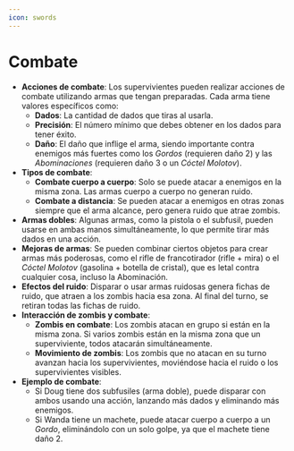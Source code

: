 ```yaml
---
icon: swords
---
```


# Combate

* **Acciones de combate**: Los supervivientes pueden realizar acciones de combate utilizando armas que tengan preparadas. Cada arma tiene valores específicos como:
  * **Dados**: La cantidad de dados que tiras al usarla.
  * **Precisión**: El número mínimo que debes obtener en los dados para tener éxito.
  * **Daño**: El daño que inflige el arma, siendo importante contra enemigos más fuertes como los _Gordos_ (requieren daño 2) y las _Abominaciones_ (requieren daño 3 o un _Cóctel Molotov_).
* **Tipos de combate**:
  * **Combate cuerpo a cuerpo**: Solo se puede atacar a enemigos en la misma zona. Las armas cuerpo a cuerpo no generan ruido.
  * **Combate a distancia**: Se pueden atacar a enemigos en otras zonas siempre que el arma alcance, pero genera ruido que atrae zombis.
* **Armas dobles**: Algunas armas, como la pistola o el subfusil, pueden usarse en ambas manos simultáneamente, lo que permite tirar más dados en una acción.
* **Mejoras de armas**: Se pueden combinar ciertos objetos para crear armas más poderosas, como el rifle de francotirador (rifle + mira) o el _Cóctel Molotov_ (gasolina + botella de cristal), que es letal contra cualquier cosa, incluso la Abominación.
* **Efectos del ruido**: Disparar o usar armas ruidosas genera fichas de ruido, que atraen a los zombis hacia esa zona. Al final del turno, se retiran todas las fichas de ruido.
* **Interacción de zombis y combate**:
  * **Zombis en combate**: Los zombis atacan en grupo si están en la misma zona. Si varios zombis están en la misma zona que un superviviente, todos atacarán simultáneamente.
  * **Movimiento de zombis**: Los zombis que no atacan en su turno avanzan hacia los supervivientes, moviéndose hacia el ruido o los supervivientes visibles.
* **Ejemplo de combate**:
  * Si Doug tiene dos subfusiles (arma doble), puede disparar con ambos usando una acción, lanzando más dados y eliminando más enemigos.
  * Si Wanda tiene un machete, puede atacar cuerpo a cuerpo a un _Gordo_, eliminándolo con un solo golpe, ya que el machete tiene daño 2.





